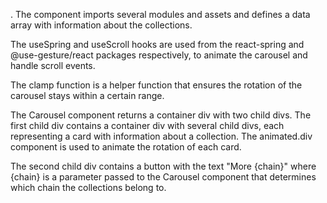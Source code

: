 . The component imports several modules and assets and defines a data array with information about the collections.

The useSpring and useScroll hooks are used from the react-spring and @use-gesture/react packages respectively, to animate the carousel and handle scroll events.

The clamp function is a helper function that ensures the rotation of the carousel stays within a certain range.

The Carousel component returns a container div with two child divs. The first child div contains a container div with several child divs, each representing a card with information about a collection. The animated.div component is used to animate the rotation of each card.

The second child div contains a button with the text "More {chain}" where {chain} is a parameter passed to the Carousel component that determines which chain the collections belong to.
